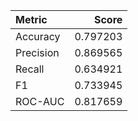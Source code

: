 | Metric    |    Score |
|:----------|---------:|
| Accuracy  | 0.797203 |
| Precision | 0.869565 |
| Recall    | 0.634921 |
| F1        | 0.733945 |
| ROC-AUC   | 0.817659 |